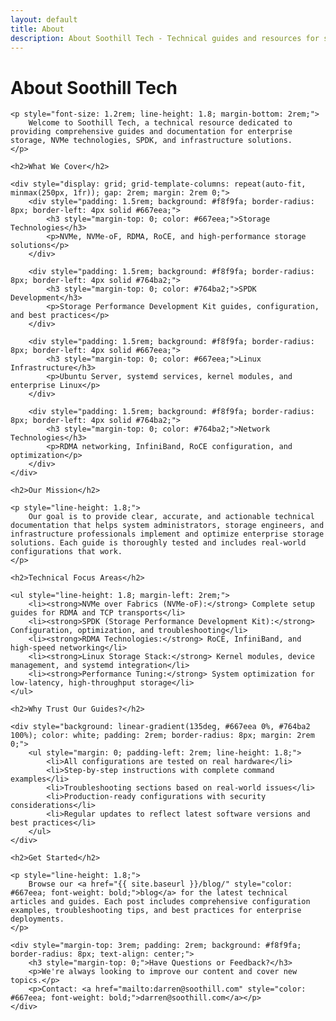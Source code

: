 ```yaml
---
layout: default
title: About
description: About Soothill Tech - Technical guides and resources for storage and enterprise infrastructure
---
```


<div class="container">
    <h1>About Soothill Tech</h1>

    <p style="font-size: 1.2rem; line-height: 1.8; margin-bottom: 2rem;">
        Welcome to Soothill Tech, a technical resource dedicated to providing comprehensive guides and documentation for enterprise storage, NVMe technologies, SPDK, and infrastructure solutions.
    </p>

    <h2>What We Cover</h2>

    <div style="display: grid; grid-template-columns: repeat(auto-fit, minmax(250px, 1fr)); gap: 2rem; margin: 2rem 0;">
        <div style="padding: 1.5rem; background: #f8f9fa; border-radius: 8px; border-left: 4px solid #667eea;">
            <h3 style="margin-top: 0; color: #667eea;">Storage Technologies</h3>
            <p>NVMe, NVMe-oF, RDMA, RoCE, and high-performance storage solutions</p>
        </div>

        <div style="padding: 1.5rem; background: #f8f9fa; border-radius: 8px; border-left: 4px solid #764ba2;">
            <h3 style="margin-top: 0; color: #764ba2;">SPDK Development</h3>
            <p>Storage Performance Development Kit guides, configuration, and best practices</p>
        </div>

        <div style="padding: 1.5rem; background: #f8f9fa; border-radius: 8px; border-left: 4px solid #667eea;">
            <h3 style="margin-top: 0; color: #667eea;">Linux Infrastructure</h3>
            <p>Ubuntu Server, systemd services, kernel modules, and enterprise Linux</p>
        </div>

        <div style="padding: 1.5rem; background: #f8f9fa; border-radius: 8px; border-left: 4px solid #764ba2;">
            <h3 style="margin-top: 0; color: #764ba2;">Network Technologies</h3>
            <p>RDMA networking, InfiniBand, RoCE configuration, and optimization</p>
        </div>
    </div>

    <h2>Our Mission</h2>

    <p style="line-height: 1.8;">
        Our goal is to provide clear, accurate, and actionable technical documentation that helps system administrators, storage engineers, and infrastructure professionals implement and optimize enterprise storage solutions. Each guide is thoroughly tested and includes real-world configurations that work.
    </p>

    <h2>Technical Focus Areas</h2>

    <ul style="line-height: 1.8; margin-left: 2rem;">
        <li><strong>NVMe over Fabrics (NVMe-oF):</strong> Complete setup guides for RDMA and TCP transports</li>
        <li><strong>SPDK (Storage Performance Development Kit):</strong> Configuration, optimization, and troubleshooting</li>
        <li><strong>RDMA Technologies:</strong> RoCE, InfiniBand, and high-speed networking</li>
        <li><strong>Linux Storage Stack:</strong> Kernel modules, device management, and systemd integration</li>
        <li><strong>Performance Tuning:</strong> System optimization for low-latency, high-throughput storage</li>
    </ul>

    <h2>Why Trust Our Guides?</h2>

    <div style="background: linear-gradient(135deg, #667eea 0%, #764ba2 100%); color: white; padding: 2rem; border-radius: 8px; margin: 2rem 0;">
        <ul style="margin: 0; padding-left: 2rem; line-height: 1.8;">
            <li>All configurations are tested on real hardware</li>
            <li>Step-by-step instructions with complete command examples</li>
            <li>Troubleshooting sections based on real-world issues</li>
            <li>Production-ready configurations with security considerations</li>
            <li>Regular updates to reflect latest software versions and best practices</li>
        </ul>
    </div>

    <h2>Get Started</h2>

    <p style="line-height: 1.8;">
        Browse our <a href="{{ site.baseurl }}/blog/" style="color: #667eea; font-weight: bold;">blog</a> for the latest technical articles and guides. Each post includes comprehensive configuration examples, troubleshooting tips, and best practices for enterprise deployments.
    </p>

    <div style="margin-top: 3rem; padding: 2rem; background: #f8f9fa; border-radius: 8px; text-align: center;">
        <h3 style="margin-top: 0;">Have Questions or Feedback?</h3>
        <p>We're always looking to improve our content and cover new topics.</p>
        <p>Contact: <a href="mailto:darren@soothill.com" style="color: #667eea; font-weight: bold;">darren@soothill.com</a></p>
    </div>
</div>
